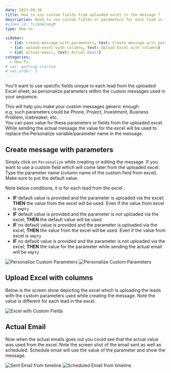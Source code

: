 ```yaml
---
date: 2023-09-30
title: How to use custom fields from uploaded excel in the message ?
description: Need to use custom fields or parameters for each lead in the uploaded excel as a personalize parameter or variable in the custom message used in the squence
#video_id: TcibhmCn9gM
type: How-to

sidebar:
  - {id: create-message-with-parameters, text: Create message with parameters}
  - {id: upload-excel-with-columns, text: Upload Excel with columns}
  - {id: actual-email, text: Actual Email}
categories:
  - How-To
# set: getting-started
# set_order: 3
---
```


You'll want to use specific fields unique to each lead from the uploaded Excel sheet, as personalize parameters within the custom messages used in your sequence.

This will help you make your custom messages generic enough.  
e.g. such parameters could be Phone, Project, Investment, Business Problem, Icebreaker, etc.  
You can pass value for these parameters or fields from the uploaded excel. While sending the actual message the value for the excel will be used to replace the Personalize variable/parameter name in the message. 

## Create message with parameters
Simply click on `Personalize` while creating or editing the message. If you want to use a custom field which will come later from the uploaded excel. Type the parameter name (column name of the custom field from excel). Make sure to put the default value.  

Note below conditions, it is for each lead from the excel :  
- **IF** default value is provided and the parameter is uploaded via the excel; **THEN** the value from the excel will be used. Even if the value from excel is `empty`
- **IF** default value is provided and the parameter is not uploaded via the excel; **THEN** the default value will be used
- **IF** no default value is provided and the parameter is uploaded via the excel; **THEN** the value from the excel will be used. Even if the value from excel is `empty`
- **IF** no default value is provided and the parameter is not uploaded via the excel; **THEN** the value for the parameter while sending the actual email will be `empty`

![Personalize Custom Parameters](../../images/personalize-custom-parameters.png)
![Personalize Custom Parameters](../../images/personalize-custom-parameters-used.png)

## Upload Excel with columns
Below is the screen show depicting the excel which is uploading the leads with the custom parameters used while creating the message. Note the value is different for each lead in the excel.

![Excel with Custom Fields](../../images/excel-with-custom-fields.png)

## Actual Email
Now when the actual emails goes out you could see that the actual value was used from the excel. 
Note the screen shot of the email sent as well as scheduled. Schedule email will use the value of the parameter and show the message. 

![Sent Email from timeline](../../images/sent-email-from-timeline.png)
![Scheduled Email from timeline](../../images/scheduled-email-from-timeline.png)